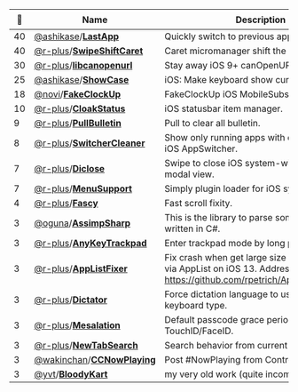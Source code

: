 |:star2: | Name | Description | 🌍|
|---|---|---|---|
|40|[@ashikase](https://github.com/ashikase)/[**LastApp**](https://github.com/ashikase/LastApp)|Quickly switch to previous application.||
|40|[@r-plus](https://github.com/r-plus)/[**SwipeShiftCaret**](https://github.com/r-plus/SwipeShiftCaret)|Caret micromanager shift the caret via swipe.||
|30|[@r-plus](https://github.com/r-plus)/[**libcanopenurl**](https://github.com/r-plus/libcanopenurl)|Stay away iOS 9+ canOpenURL: restriction.||
|25|[@ashikase](https://github.com/ashikase)/[**ShowCase**](https://github.com/ashikase/ShowCase)|iOS: Make keyboard show current case.||
|18|[@novi](https://github.com/novi)/[**FakeClockUp**](https://github.com/novi/FakeClockUp)|FakeClockUp iOS MobileSubstrate PlugIn||
|10|[@r-plus](https://github.com/r-plus)/[**CloakStatus**](https://github.com/r-plus/CloakStatus)|iOS statusbar item manager.||
|9|[@r-plus](https://github.com/r-plus)/[**PullBulletin**](https://github.com/r-plus/PullBulletin)|Pull to clear all bulletin.||
|8|[@r-plus](https://github.com/r-plus)/[**SwitcherCleaner**](https://github.com/r-plus/SwitcherCleaner)|Show only running apps with quit button for iOS AppSwitcher.||
|7|[@r-plus](https://github.com/r-plus)/[**Diclose**](https://github.com/r-plus/Diclose)|Swipe to close iOS system-wide 'Look Up' modal view.||
|7|[@r-plus](https://github.com/r-plus)/[**MenuSupport**](https://github.com/r-plus/MenuSupport)|Simply plugin loader for iOS system menu.||
|4|[@r-plus](https://github.com/r-plus)/[**Fascy**](https://github.com/r-plus/Fascy)|Fast scroll fixity.||
|3|[@oguna](https://github.com/oguna)/[**AssimpSharp**](https://github.com/oguna/AssimpSharp)|This is the library to parse some 3d formats written in C#.||
|3|[@r-plus](https://github.com/r-plus)/[**AnyKeyTrackpad**](https://github.com/r-plus/AnyKeyTrackpad)|Enter trackpad mode by long press anykey||
|3|[@r-plus](https://github.com/r-plus)/[**AppListFixer**](https://github.com/r-plus/AppListFixer)|Fix crash when get large size of icon image via AppList on iOS 13. Address to https://github.com/rpetrich/AppList/issues/36||
|3|[@r-plus](https://github.com/r-plus)/[**Dictator**](https://github.com/r-plus/Dictator)|Force dictation language to use in all keyboard type.||
|3|[@r-plus](https://github.com/r-plus)/[**Mesalation**](https://github.com/r-plus/Mesalation)|Default passcode grace period with TouchID/FaceID.||
|3|[@r-plus](https://github.com/r-plus)/[**NewTabSearch**](https://github.com/r-plus/NewTabSearch)|Search behavior from current to new.||
|3|[@wakinchan](https://github.com/wakinchan)/[**CCNowPlaying**](https://github.com/wakinchan/CCNowPlaying)|Post #NowPlaying from Control Center||
|3|[@yvt](https://github.com/yvt)/[**BloodyKart**](https://github.com/yvt/BloodyKart)|my very old work (quite incomplete)|[:arrow_upper_right:](http://yvt.jp/pages/games/bloodykart)|

